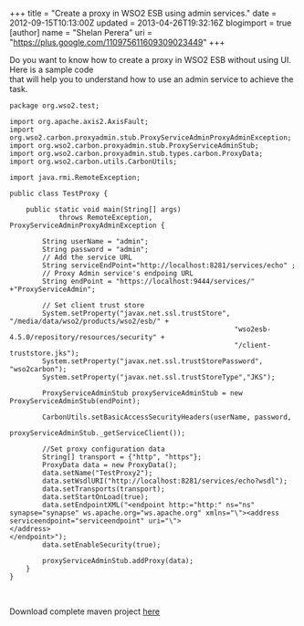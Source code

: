 +++
title = "Create a proxy in WSO2 ESB using admin services."
date = 2012-09-15T10:13:00Z
updated = 2013-04-26T19:32:16Z
blogimport = true 
[author]
	name = "Shelan Perera"
	uri = "https://plus.google.com/110975611609309023449"
+++

<div dir="ltr" style="text-align: left;" trbidi="on"><div dir="ltr" style="text-align: left;" trbidi="on">Do you want to know how to create a proxy in WSO2 ESB without using UI. Here is a sample code<br />that will help you to understand how to use an admin service to&nbsp;achieve&nbsp;the task.<br /><pre><code>package org.wso2.test;<br /><br />import org.apache.axis2.AxisFault;<br />import org.wso2.carbon.proxyadmin.stub.ProxyServiceAdminProxyAdminException;<br />import org.wso2.carbon.proxyadmin.stub.ProxyServiceAdminStub;<br />import org.wso2.carbon.proxyadmin.stub.types.carbon.ProxyData;<br />import org.wso2.carbon.utils.CarbonUtils;<br /><br />import java.rmi.RemoteException;<br /><br />public class TestProxy {<br /><br />    public static void main(String[] args)<br />            throws RemoteException, ProxyServiceAdminProxyAdminException {<br /><br />        String userName = "admin";<br />        String password = "admin";<br />        // Add the service URL<br />        String serviceEndPoint="http://localhost:8281/services/echo" ;<br />        // Proxy Admin service's endpoing URL<br />        String endPoint = "https://localhost:9444/services/" +"ProxyServiceAdmin";<br /><br />        // Set client trust store<br />        System.setProperty("javax.net.ssl.trustStore", "/media/data/wso2/products/wso2/esb/" +<br />                                                       "wso2esb-4.5.0/repository/resources/security" +<br />                                                       "/client-truststore.jks");<br />        System.setProperty("javax.net.ssl.trustStorePassword", "wso2carbon");<br />        System.setProperty("javax.net.ssl.trustStoreType","JKS");<br /><br />        ProxyServiceAdminStub proxyServiceAdminStub = new ProxyServiceAdminStub(endPoint);<br /><br />        CarbonUtils.setBasicAccessSecurityHeaders(userName, password,<br />                                                  proxyServiceAdminStub._getServiceClient());<br /><br />        //Set proxy configuration data<br />        String[] transport = {"http", "https"};<br />        ProxyData data = new ProxyData();<br />        data.setName("TestProxy2");<br />        data.setWsdlURI("http://localhost:8281/services/echo?wsdl");<br />        data.setTransports(transport);<br />        data.setStartOnLoad(true);<br />        data.setEndpointXML("&lt;endpoint http:="http:" ns="ns" synapse="synapse" ws.apache.org="ws.apache.org" xmlns="\"&gt;&lt;address serviceendpoint="serviceendpoint" uri="\"&gt;<br />&lt;/address&gt;<br />&lt;/endpoint&gt;");<br />        data.setEnableSecurity(true);<br /><br />        proxyServiceAdminStub.addProxy(data);<br />    }<br />}<br /><br /></code></pre></div><br />Download complete maven project <a href="https://www.dropbox.com/s/4eaqtja01m7nj6z/proxy-admin-service.zip" target="_blank">here</a></div>
